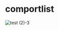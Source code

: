 # comportlist

![test (2)-3](https://user-images.githubusercontent.com/58735989/197243409-f099b70e-3b19-4e0b-98ca-4e3485621c48.png)
